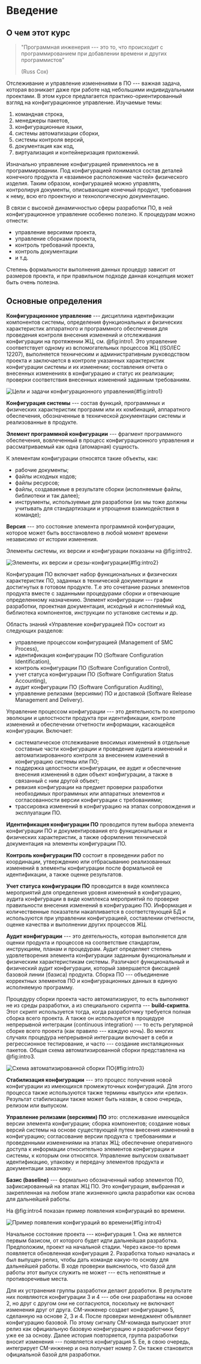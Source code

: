 # Введение

## О чем этот курс

> "Программная инженерия --- это то, что происходит с программированием при добавлении времени и других программистов"
> 
> (Russ Cox)

Отслеживание и управление изменениями в ПО --- важная задача, которая возникает даже при работе над небольшими индивидуальными проектами. В этом курсе предлагается практико-ориентированный взгляд на конфигурационное управление. Изучаемые темы:

1. командная строка,
1. менеджеры пакетов,
1. конфигурационные языки,
1. системы автоматизации сборки,
1. системы контроля версий,
1. документация как код,
1. виртуализация и контейнеризация приложений.

Изначально управление конфигурацией применялось не в программировании. Под конфигурацией понимался состав деталей конечного продукта и «взаимное расположение частей» физического изделия. Таким образом, конфигурацией можно управлять, контролируя документы, описывающие конечный продукт, требования к нему, всю его проектную и технологическую документацию.

В связи с высокой динамичностью сферы разработки ПО, в ней конфигурационное управление особенно полезно. К процедурам можно отнести:

* управление версиями проекта,
* управление сборками проекта,
* контроль требований проекта,
* контроль документации
* и т.д.

Степень формальности выполнения данных процедур зависит от размеров проекта, и при правильном подходе данная концепция может быть очень полезна.

## Основные определения

**Конфигурационное управление** --- дисциплина идентификации компонентов системы, определения функциональных и физических характеристик аппаратного и программного обеспечения для проведения контроля внесения изменений и отслеживания конфигурации на протяжении ЖЦ, см. @fig:intro1. Это управление соответствует одному из вспомогательных процессов ЖЦ (ISO/IEC 12207), выполняется техническим и административным руководством проекта и заключается в контроле указанных характеристик конфигурации системы и их изменении; составления отчета о внесенных изменениях в конфигурацию и статус их реализации; проверки соответствия внесенных изменений заданным требованиям.

![Цели и задачи конфигурационного управления](intro1.png){#fig:intro1}

**Конфигурация системы** --- состав функций, программных и физических характеристик программ или их комбинаций, аппаратного обеспечения, обозначенные в технической документации системы и реализованные в продукте.

**Элемент программной конфигурации** --- фрагмент программного обеспечения, вовлеченный в процесс конфигурационного управления и рассматриваемый как одна (атомарная) сущность.

К элементам конфигурации относятся такие объекты, как:

* рабочие документы;
* файлы исходных кодов;
* файлы ресурсов;
* файлы, создаваемые в результате сборки (исполняемые файлы, библиотеки и так далее);
* инструменты, используемые для разработки (их мы тоже должны учитывать для стандартизации и упрощения взаимодействия в команде);

**Версия** --- это состояние элемента программной конфигурации, которое может быть восстановлено в любой момент времени независимо от истории изменения.

Элементы системы, их версии и конфигурации показаны на @fig:intro2.

![Элементы, их версии и срезы-конфигурации](intro2.png){#fig:intro2}

Конфигурация ПО включает набор функциональных и физических характеристик ПО, заданных в технической документации и достигнутых в готовом продукте. Т.е это сочетание разных элементов продукта вместе с заданными процедурами сборки и отвечающие определенному назначению. Элемент конфигурации --- график разработки, проектная документация, исходный и исполняемый код, библиотека компонентов, инструкции по установке системы и др.

Область знаний «Управление конфигурацией ПО» состоит из следующих разделов:

* управление процессом конфигурацией (Management of SMC Process),
* идентификация конфигурации ПО (Software Configuration Identification),
* контроль конфигурации ПО (Software Configuration Control),
* учет статуса конфигурации ПО (Software Configuration Status Accounting),
* аудит конфигурации ПО (Software Configuration Auditing),
* управление релизами (версиями) ПО и доставкой (Software Release Management and Delivery). 

Управление процессом конфигурации --- это деятельность по контролю эволюции и целостности продукта при идентификации, контроле изменений и обеспечении отчетности информации, касающейся конфигурации. Включает:

* систематическое отслеживание вносимых изменений в отдельные составные части конфигурации и проведение аудита изменений и автоматизированного контроля за внесением изменений в конфигурацию системы или ПО;
* поддержка целостности конфигурации, ее аудит и обеспечение внесения изменений в один объект конфигурации, а также в связанный с ним другой объект;
* ревизия конфигурации на предмет проверки разработки необходимых программных или аппаратных элементов и согласованности версии конфигурации с требованиями;
* трассировка изменений в конфигурацию на этапах сопровождения и эксплуатации ПО.

**Идентификация конфигурации ПО** проводится путем выбора элемента конфигурации ПО и документирования его функциональных и физических характеристик, а также оформления технической документация на элементы конфигурации ПО.

**Контроль конфигурации ПО** состоит в проведении работ по координации, утверждению или отбрасыванию реализованных изменений в элементы конфигурации после формальной ее идентификации, а также оценке результатов.

**Учет статуса конфигурации ПО** проводится в виде комплекса мероприятий для определения уровня изменений в конфигурацию, аудита конфигурации в виде комплекса мероприятий по проверке правильности внесения изменений в конфигурацию ПО. Информация и количественные показатели накапливается в соответствующей БД и используются при управлении конфигурацией, составлении отчетности, оценке качества и выполнении других процессов ЖЦ.

**Аудит конфигурации** --- это деятельность, которая выполняется для оценки продукта и процессов на соответствие стандартам, инструкциям, планам и процедурам. Аудит определяет степень удовлетворения элемента конфигурации заданным функциональным и физическим характеристикам системы. Различают функциональный и физический аудит конфигурации, который завершается фиксацией базовой линии (базиса) продукта.
Сборка ПО --- объединение корректных элементов ПО и конфигурационных данных в единую исполняемую программу.

Процедуру сборки проекта часто автоматизируют, то есть выполняют не из среды разработки, а из специального скрипта --- 
**build-скрипта**. Этот скрипт используется тогда, когда разработчику требуется полная сборка всего проекта. А также он используется в процедуре непрерывной интеграции (continuous integration) --- то есть регулярной сборке всего проекта (как правило --- каждую ночь). Во многих случаях процедура непрерывной интеграции включает в себя и регрессионное тестирование, и часто --- создание инсталяционных пакетов. Общая схема автоматизированной сборки представлена на @fig:intro3.

![Схема автоматизированной сборки ПО](intro3.png){#fig:intro3}

**Стабилизация конфигурации** --- это процесс получения новой конфигурации из имеющихся промежуточных конфигураций. Для этого процесса также используются также термины «выпуск» или «релиз». Результат стабилизации также может быть назван, в свою очередь, релизом или выпуском.

**Управление релизами (версиями) ПО** это: отслеживание имеющейся версии элемента конфигурации; сборка компонентов; создание новых версий системы на основе существующей путем внесения изменений в конфигурацию; согласование версии продукта с требованиями и проведенными изменениями на этапах ЖЦ; обеспечение оперативного доступа к информации относительно элементов конфигурации и системы, к которым они относятся. Управление выпуском охватывает идентификацию, упаковку и передачу элементов продукта и документации заказчику. 

**Базис (baseline)** --- формально обозначенный набор элементов ПО, зафиксированный на этапах ЖЦ ПО. Это конфигурация, выбранная и закрепленная на любом этапе жизненного цикла разработки как основа для дальнейшей работы.

Hа @fig:intro4 показан пример появления конфигураций во времени.

![Пример появления конфигураций во времени](intro4.png){#fig:intro4}

Начальное состояние проекта --- конфигурация 1. Она же является первым базисом, от которого будет идти дальнейшая разработка. Предположим, проект на начальной стадии. Через какое-то время появляется обновленная конфигурация 2. Разработка только началась и был выпущен релиз, чтобы дать команде какую-то основу для дальнейшей работы. В ходе проверки выяснилось, что базой для работы этот выпуск служить не может --- есть непонятные и противоречивые места.

Для их устранения группы разработки делают доработки. В результате них появляются конфигурации 3 и 4 --- обе они разработаны на основе 2, но друг с другом они не согласуются, поскольку не включают изменения друг от друга. CM-инженер создает конфигурацию 5, сделанную на основе 2, 3 и 4. После проверки менеджмент объявляет конфигурацию базовой. По этому сигналу CM-команда выпускает этот релиз как официальную базовую конфигурацию и разработчики берут уже ее за основу. Далее история повторяется, группа разработки вносит изменения --- появляется конфигурация 5. Ее, в свою очередь, интегрирует CM-инженер и она получает номер 7. Он также становится официальной базой для разработки.
